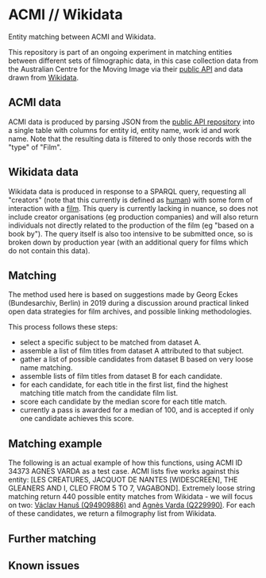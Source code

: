 # ACMI // Wikidata
Entity matching between ACMI and Wikidata.

This repository is part of an ongoing experiment in matching entities between different sets of filmographic data, in this case collection data from the Australian Centre for the Moving Image via their [public API](https://github.com/ACMILabs/acmi-api) and data drawn from [Wikidata](https://www.wikidata.org/).

## ACMI data

ACMI data is produced by parsing JSON from the [public API repository](https://github.com/ACMILabs/acmi-api) into a single table with columns for entity id, entity name, work id and work name. Note that the resulting data is filtered to only those records with the "type" of "Film".

## Wikidata data

Wikidata data is produced in response to a SPARQL query, requesting all "creators" (note that this currently is defined as [human](https://www.wikidata.org/wiki/Q5)) with some form of interaction with a [film](https://www.wikidata.org/wiki/Q11424). This query is currently lacking in nuance, so does not include creator organisations (eg production companies) and will also return individuals not directly related to the production of the film (eg "based on a book by"). The query itself is also too intensive to be submitted once, so is broken down by production year (with an additional query for films which do not contain this data).

## Matching

The method used here is based on suggestions made by Georg Eckes (Bundesarchiv, Berlin) in 2019 during a discussion around practical linked open data strategies for film archives, and possible linking methodologies.

This process follows these steps:
- select a specific subject to be matched from dataset A.
- assemble a list of film titles from dataset A attributed to that subject.
- gather a list of possible candidates from dataset B based on very loose name matching.
- assemble lists of film titles from dataset B for each candidate. 
- for each candidate, for each title in the first list, find the highest matching title match from the candidate film list.
- score each candidate by the median score for each title match.
- currently a pass is awarded for a median of 100, and is accepted if only one candidate achieves this score.

## Matching example

The following is an actual example of how this functions, using ACMI ID 34373 AGNES VARDA as a test case.
ACMI lists five works against this entity: [LES CREATURES, JACQUOT DE NANTES [WIDESCREEN], THE GLEANERS AND I, CLEO FROM 5 TO 7, VAGABOND].
Extremely loose string matching return 440 possible entity matches from Wikidata - we will focus on two: [Václav Hanuš (Q94909886)](https://www.wikidata.org/wiki/Q94909886) and [Agnès Varda (Q229990)](https://www.wikidata.org/wiki/Q229990). For each of these candidates, we return a filmography list from Wikidata.

## Further matching

## Known issues
